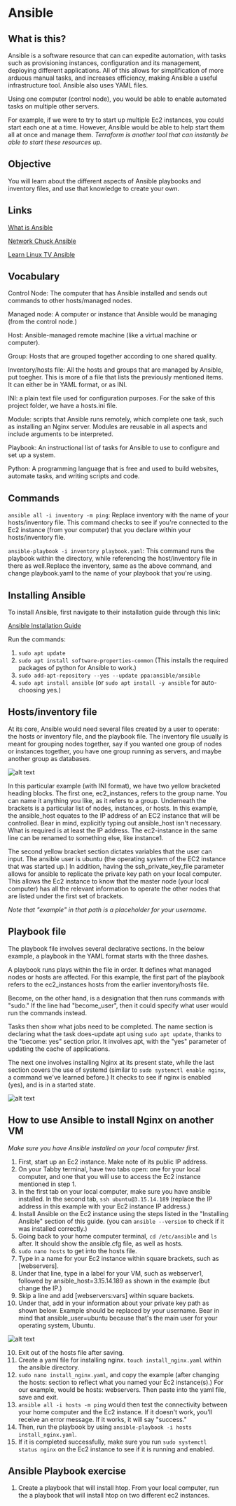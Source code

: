 # Ansible
## What is this?
Ansible is a software resource that can can expedite automation, with tasks such as provisioning instances, configuration and its management, deploying different applications. All of this allows for simplification of more arduous manual tasks, and increases efficiency, making Ansible a useful infrastructure tool. Ansible also uses YAML files.

Using one computer (control node), you would be able to enable automated tasks on multiple other servers.

For example, if we were to try to start up multiple Ec2 instances, you could start each one at a time. However, Ansible would be able to help start them all at once and manage them. _Terraform is another tool that can instantly be able to start these resources up._

## Objective
You will learn about the different aspects of Ansible playbooks and inventory files, and use that knowledge to create your own.


## Links
[What is Ansible](https://www.youtube.com/watch?v=1id6ERvfozo&t=517s)

[Network Chuck Ansible](https://youtu.be/5hycyr-8EKs?si=JIFlBxEUFkX1Tb1l)

[Learn Linux TV Ansible](https://www.youtube.com/playlist?list=PLT98CRl2KxKEUHie1m24-wkyHpEsa4Y70)

## Vocabulary

Control Node: The computer that has Ansible installed and sends out commands to other hosts/managed nodes.

Managed node: A computer or instance that Ansible would be managing (from the control node.)

Host: Ansible-managed remote machine (like a virtual machine or computer).

Group: Hosts that are grouped together according to one shared quality.

Inventory/hosts file: All the hosts and groups that are managed by Ansible, put toegher. This is more of a file that lists the previously mentioned items. It can either be in YAML format, or as INI.

INI: a plain text file used for configuration purposes. For the sake of this project folder, we have a hosts.ini file.

Module: scripts that Ansible runs remotely, which complete one task, such as installing an Nginx server. Modules are reusable in all aspects and include arguments to be interpreted.

Playbook: An instructional list of tasks for Ansible to use to configure and set up a system.

Python: A programming language that is free and used to build websites, automate tasks, and writing scripts and code.

## Commands

```ansible all -i inventory -m ping```: Replace inventory with the name of your hosts/inventory file. This command checks to see if you're connected to the Ec2 instance (from your computer) that you declare within your hosts/inventory file.

```ansible-playbook -i inventory playbook.yaml```: This command runs the playbook within the directory, while referencing the host/inventory file in there as well.Replace the inventory, same as the above command, and change playbook.yaml to the name of your playbook that you're using. 

## Installing Ansible
To install Ansible, first navigate to their installation guide through this link:

[Ansible Installation Guide](https://docs.ansible.com/ansible/latest/installation_guide/index.html)

Run the commands:
1. ```sudo apt update```
2. ```sudo apt install software-properties-common``` (This installs the required packages of python for Ansible to work.)
3. ```sudo add-apt-repository --yes --update ppa:ansible/ansible```
4. ```sudo apt install ansible``` (or ```sudo apt install -y ansible``` for auto-choosing yes.)

## Hosts/inventory file
At its core, Ansible would need several files created by a user to operate: the hosts or inventory file, and the playbook file. The inventory file usually is meant for grouping nodes together, say if you wanted one group of nodes or instances together, you have one group running as servers, and maybe another group as databases.

![alt text](<Ansible hosts ini.jpg>)

In this particular example (with INI format), we have two yellow bracketed heading blocks. The first one, ec2_instances, refers to the group name. You can name it anything you like, as it refers to a group. Underneath the brackets is a particular list of nodes, instances, or hosts. In this example, the ansible_host equates to the IP address of an EC2 instance that will be controlled. Bear in mind, explicitly typing out ansible_host isn't necessary. What is required is at least the IP address. The ec2-instance in the same line can be renamed to something else, like instance1.

The second yellow bracket section dictates variables that the user can input. The ansible user is ubuntu (the operating system of the EC2 instance that was started up.) In addition, having the ssh_private_key_file parameter allows for ansible to replicate the private key path on your local computer. This allows the Ec2 instance to know that the master node (your local computer) has all the relevant information to operate the other nodes that are listed under the first set of brackets.

_Note that "example" in that path is a placeholder for your username._

## Playbook file
The playbook file involves several declarative sections. In the below example, a playbook in the YAML format starts with the three dashes.

A playbook runs plays within the file in order. It defines what managed nodes or hosts are affected. For this example, the first part of the playbook refers to the ec2_instances hosts from the earlier inventory/hosts file.

Become, on the other hand, is a designation that then runs commands with "sudo." If the line had "become_user", then it could specify what user would run the commands instead.

Tasks then show what jobs need to be completed. The name section is declaring what the task does-update apt using ```sudo apt update```, thanks to the "become: yes" section prior. It involves apt, with the "yes" parameter of updating the cache of applications.

The next one involves installing Nginx at its present state, while the last section covers the use of systemd (similar to ```sudo systemctl enable nginx```, a command we've learned before.) It checks to see if nginx is enabled (yes), and is in a started state.

![alt text](<Ansible Playbook example.jpg>)

 ## How to use Ansible to install Nginx on another VM
 _Make sure you have Ansible installed on your local computer first._
 1. First, start up an Ec2 instance. Make note of its public IP address.
 2. On your Tabby terminal, have two tabs open: one for your local computer, and one that you will use to access the Ec2 instance mentioned in step 1.
 3. In the first tab on your local computer, make sure you have ansible installed. In the second tab, ```ssh ubuntu@3.15.14.189``` (replace the IP address in this example with your Ec2 instance IP address.)
 4. Install Ansible on the Ec2 instance using the steps listed in the "Installing Ansible" section of this guide. (you can ```ansible --version``` to check if it was installed correctly.)
 5. Going back to your home computer terminal, ```cd /etc/ansible``` and ```ls``` after. It should show the ansible.cfg file, as well as hosts.
 6. ```sudo nano hosts``` to get into the hosts file.
 7. Type in a name for your Ec2 instance within square brackets, such as [webservers].
 8. Under that line, type in a label for your VM, such as webserver1, followed by ansible_host=3.15.14.189 as shown in the example (but change the IP.)
 8. Skip a line and add [webservers:vars] within square backets.
 9. Under that, add in your information about your private key path as shown below. Example should be replaced by your username. Bear in mind that ansible_user=ubuntu because that's the main user for your operating system, Ubuntu.

 ![alt text](<Ansible hosts example2.jpg>)

10. Exit out of the hosts file after saving.
11. Create a yaml file for installing nginx. ```touch install_nginx.yaml``` within the ansible directory.
12. ```sudo nano install_nginx.yaml```, and copy the example (after changing the hosts: section to reflect what you named your Ec2 instance(s).) For our example, would be hosts: webservers. Then paste into the yaml file, save and exit.
13. ```ansible all -i hosts -m ping``` would then test the connectivity between your home computer and the Ec2 instance. If it doesn't work, you'll receive an error message. If it works, it will say "success."
14. Then, run the playbook by using ```ansible-playbook -i hosts install_nginx.yaml```.
15. If it is completed successfully, make sure you run ```sudo systemctl status nginx``` on the Ec2 instance to see if it is running and enabled.

## Ansible Playbook exercise
1. Create a playbook that will install htop. From your local computer, run the a playbook that will install htop on two different ec2 instances. 